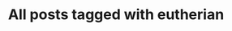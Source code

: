 ---
layout: tag
title: "All posts tagged with eutherian"
permalink: /weblog/tags/eutherian/
taxonomy: eutherian
---